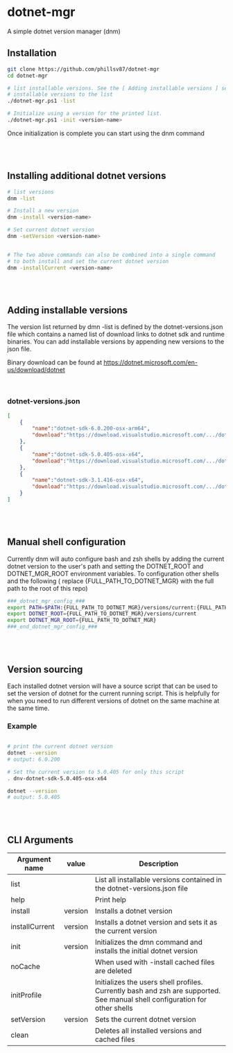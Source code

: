 # dotnet-mgr
A simple dotnet version manager (dnm)

## Installation
``` sh
git clone https://github.com/phillsv87/dotnet-mgr
cd dotnet-mgr

# list installable versions. See the [ Adding installable versions ] section on how to add 
# installable versions to the list
./dotnet-mgr.ps1 -list

# Initialize using a version for the printed list.
./dotnet-mgr.ps1 -init <version-name>
```
Once initialization is complete you can start using the dnm command

<br/>
<br/>

## Installing additional dotnet versions
``` sh
# list versions
dnm -list

# Install a new version
dnm -install <version-name>

# Set current dotnet version
dnm -setVersion <version-name>


# The two above commands can also be combined into a single command
# to both install and set the current dotnet version
dnm -installCurrent <version-name>
```

<br/>
<br/>

## Adding installable versions
The version list returned by dmn -list is defined by the dotnet-versions.json file which contains
a named list of download links to dotnet sdk and runtime binaries. You can add installable versions
by appending new versions to the json file.

Binary download can be found at https://dotnet.microsoft.com/en-us/download/dotnet

<br/>

### dotnet-versions.json
``` json
[
    {
        "name":"dotnet-sdk-6.0.200-osx-arm64",
        "download":"https://download.visualstudio.microsoft.com/.../dotnet-sdk-6.0.200-osx-arm64.tar.gz"
    },
    {
        "name":"dotnet-sdk-5.0.405-osx-x64",
        "download":"https://download.visualstudio.microsoft.com/.../dotnet-sdk-5.0.405-osx-x64.tar.gz"
    },
    {
        "name":"dotnet-sdk-3.1.416-osx-x64",
        "download":"https://download.visualstudio.microsoft.com/.../dotnet-sdk-3.1.416-osx-x64.tar.gz"
    }
]
```

<br/>
<br/>

## Manual shell configuration
Currently dnm will auto configure bash and zsh shells by adding the current dotnet version to the 
user's path and setting the DOTNET_ROOT and DOTNET_MGR_ROOT environment variables. To configuration
other shells and the following ( replace {FULL_PATH_TO_DOTNET_MGR} with the full path to the root of this repo)

``` sh
###_dotnet_mgr_config_###
export PATH=$PATH:{FULL_PATH_TO_DOTNET_MGR}/versions/current:{FULL_PATH_TO_DOTNET_MGR}/tools
export DOTNET_ROOT={FULL_PATH_TO_DOTNET_MGR}/versions/current
export DOTNET_MGR_ROOT={FULL_PATH_TO_DOTNET_MGR}
###_end_dotnet_mgr_config_###
```

<br/>
<br/>

## Version sourcing
Each installed dotnet version will have a source script that can be used to set the version of dotnet
for the current running script. This is helpfully for when you need to run different versions of
dotnet on the same machine at the same time.

### Example
``` sh

# print the current dotnet version
dotnet --version
# output: 6.0.200

# Set the current version to 5.0.405 for only this script
. dnv-dotnet-sdk-5.0.405-osx-x64

dotnet --version
# output: 5.0.405


```

<br/>
<br/>

## CLI Arguments

| Argument name  | value   | Description                                                                                                                 |
|----------------|---------|-----------------------------------------------------------------------------------------------------------------------------|
| list           |         | List all installable versions contained in the dotnet-versions.json file                                                    |
| help           |         | Print help                                                                                                                  |
| install        | version | Installs a dotnet version                                                                                                   |
| installCurrent | version | Installs a dotnet version and sets it as the current version                                                                |
| init           | version | Initializes the dmn command and installs the initial dotnet version                                                         |
| noCache        |         | When used with -install cached files are deleted                                                                            |
| initProfile    |         | Initializes the users shell profiles. Currently bash and zsh are supported. See manual shell configuration for other shells |
| setVersion     | version | Sets the current dotnet version                                                                                             |
| clean          |         | Deletes all installed versions and cached files                                                                             |